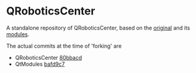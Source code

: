 # QRoboticsCenter

A standalone repository of QRoboticsCenter, based on the [original](https://github.com/maartenverbandt/QRoboticsCenter/) and its [modules](https://github.com/maartenverbandt/QtModules).

The actual commits at the time of 'forking' are
- QRoboticsCenter [80bbacd](https://github.com/maartenverbandt/QRoboticsCenter/commit/80bbacd79477f3d90083a927b5db3c87132e3a99)
- QtModules [bafd9c7](https://github.com/maartenverbandt/QtModules/commit/bafd9c7334de393182f9e2db3962c917e1754c51)
